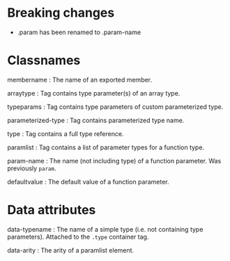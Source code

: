 # Breaking changes
- .param has been renamed to .param-name

# Classnames
membername
: The name of an exported member.

arraytype
: Tag contains type parameter(s) of an array type.

typeparams
: Tag contains type parameters of custom parameterized type.

parameterized-type
: Tag contains parameterized type name.

type
: Tag contains a full type reference.

paramlist
: Tag contains a list of parameter types for a function type.

param-name
: The name (not including type) of a function parameter.
Was previously `param`.


defaultvalue
: The default value of a function parameter.

# Data attributes
data-typename
: The name of a simple type (i.e. not containing type parameters).
Attached to the `.type` container tag.

data-arity
: The arity of a paramlist element.

